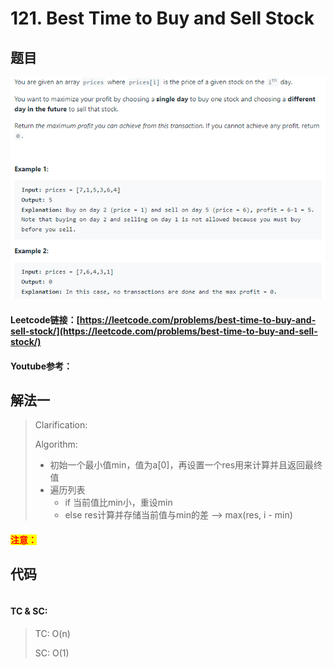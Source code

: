 # 121. Best Time to Buy and Sell Stock

## 题目

![](<../../../.gitbook/assets/image (103) (2).png>)

#### Leetcode链接：[https://leetcode.com/problems/best-time-to-buy-and-sell-stock/](https://leetcode.com/problems/best-time-to-buy-and-sell-stock/)

#### Youtube参考：

## 解法一

> Clarification:&#x20;
>
> Algorithm:&#x20;
>
> * 初始一个最小值min，值为a\[0]，再设置一个res用来计算并且返回最终值
> * 遍历列表
>   * if 当前值比min小，重设min
>   * else res计算并存储当前值与min的差 --> max(res, i - min)

#### <mark style="color:red;">注意：</mark>

## 代码

```java
```

#### TC & SC:&#x20;

> TC: O(n)
>
> SC: O(1)
